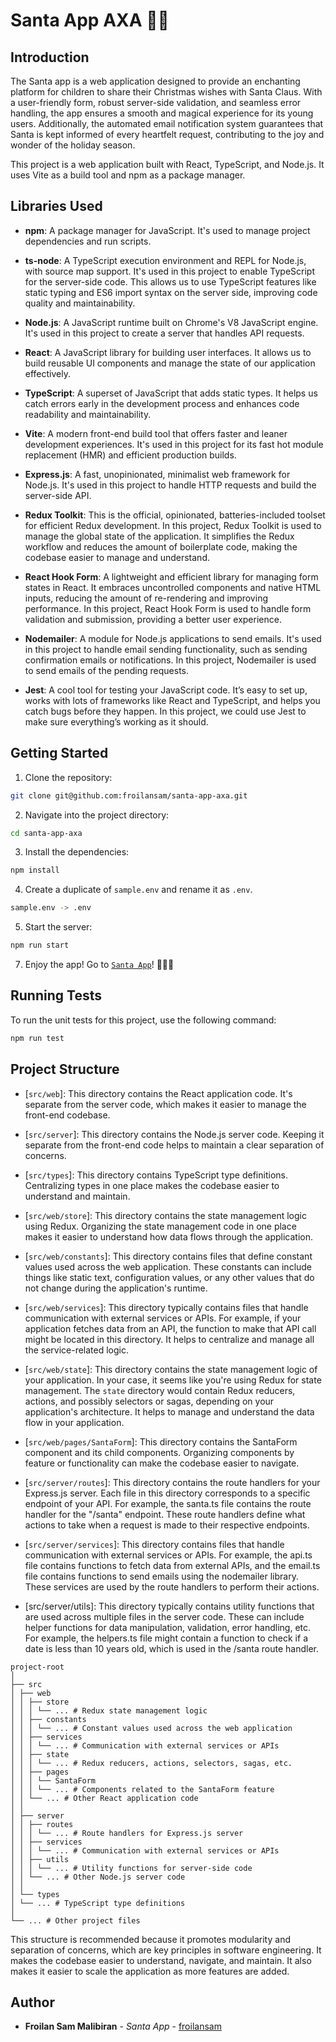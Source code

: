 # Santa App AXA 🎅🏽

## Introduction

The Santa app is a web application designed to provide an enchanting platform for children to share their Christmas wishes with Santa Claus. With a user-friendly form, robust server-side validation, and seamless error handling, the app ensures a smooth and magical experience for its young users. Additionally, the automated email notification system guarantees that Santa is kept informed of every heartfelt request, contributing to the joy and wonder of the holiday season.

This project is a web application built with React, TypeScript, and Node.js. It uses Vite as a build tool and npm as a package manager.

## Libraries Used

- **npm**: A package manager for JavaScript. It's used to manage project dependencies and run scripts.

- **ts-node**: A TypeScript execution environment and REPL for Node.js, with source map support. It's used in this project to enable TypeScript for the server-side code. This allows us to use TypeScript features like static typing and ES6 import syntax on the server side, improving code quality and maintainability.

- **Node.js**: A JavaScript runtime built on Chrome's V8 JavaScript engine. It's used in this project to create a server that handles API requests.

- **React**: A JavaScript library for building user interfaces. It allows us to build reusable UI components and manage the state of our application effectively.

- **TypeScript**: A superset of JavaScript that adds static types. It helps us catch errors early in the development process and enhances code readability and maintainability.

- **Vite**: A modern front-end build tool that offers faster and leaner development experiences. It's used in this project for its fast hot module replacement (HMR) and efficient production builds.

- **Express.js**: A fast, unopinionated, minimalist web framework for Node.js. It's used in this project to handle HTTP requests and build the server-side API.

- **Redux Toolkit**: This is the official, opinionated, batteries-included toolset for efficient Redux development. In this project, Redux Toolkit is used to manage the global state of the application. It simplifies the Redux workflow and reduces the amount of boilerplate code, making the codebase easier to manage and understand.

- **React Hook Form**: A lightweight and efficient library for managing form states in React. It embraces uncontrolled components and native HTML inputs, reducing the amount of re-rendering and improving performance. In this project, React Hook Form is used to handle form validation and submission, providing a better user experience.

- **Nodemailer**: A module for Node.js applications to send emails. It's used in this project to handle email sending functionality, such as sending confirmation emails or notifications. In this project, Nodemailer is used to send emails of the pending requests.

- **Jest**: A cool tool for testing your JavaScript code. It’s easy to set up, works with lots of frameworks like React and TypeScript, and helps you catch bugs before they happen. In this project, we could use Jest to make sure everything’s working as it should.

## Getting Started

1. Clone the repository:

```sh
git clone git@github.com:froilansam/santa-app-axa.git
```

2. Navigate into the project directory:

```sh
cd santa-app-axa
```

3. Install the dependencies:

```sh
npm install
```

4. Create a duplicate of `sample.env` and rename it as `.env`.

```sh
sample.env -> .env
```

5. Start the server:

```sh
npm run start
```

7. Enjoy the app! Go to [`Santa App`](http://localhost:3000)! 🎅🏽🎄

## Running Tests

To run the unit tests for this project, use the following command:

```sh
npm run test
```

## Project Structure

- [`src/web`]: This directory contains the React application code. It's separate from the server code, which makes it easier to manage the front-end codebase.

- [`src/server`]: This directory contains the Node.js server code. Keeping it separate from the front-end code helps to maintain a clear separation of concerns.

- [`src/types`]: This directory contains TypeScript type definitions. Centralizing types in one place makes the codebase easier to understand and maintain.

- [`src/web/store`]: This directory contains the state management logic using Redux. Organizing the state management code in one place makes it easier to understand how data flows through the application.

- [`src/web/constants`]: This directory contains files that define constant values used across the web application. These constants can include things like static text, configuration values, or any other values that do not change during the application's runtime.

- [`src/web/services`]: This directory typically contains files that handle communication with external services or APIs. For example, if your application fetches data from an API, the function to make that API call might be located in this directory. It helps to centralize and manage all the service-related logic.

- [`src/web/state`]: This directory contains the state management logic of your application. In your case, it seems like you're using Redux for state management. The `state` directory would contain Redux reducers, actions, and possibly selectors or sagas, depending on your application's architecture. It helps to manage and understand the data flow in your application.

- [`src/web/pages/SantaForm`]: This directory contains the SantaForm component and its child components. Organizing components by feature or functionality can make the codebase easier to navigate.

- [`src/server/routes`]: This directory contains the route handlers for your Express.js server. Each file in this directory corresponds to a specific endpoint of your API. For example, the santa.ts file contains the route handler for the "/santa" endpoint. These route handlers define what actions to take when a request is made to their respective endpoints.

- [`src/server/services`]: This directory contains files that handle communication with external services or APIs. For example, the api.ts file contains functions to fetch data from external APIs, and the email.ts file contains functions to send emails using the nodemailer library. These services are used by the route handlers to perform their actions.

- [src/server/utils]: This directory typically contains utility functions that are used across multiple files in the server code. These can include helper functions for data manipulation, validation, error handling, etc. For example, the helpers.ts file might contain a function to check if a date is less than 10 years old, which is used in the /santa route handler.

```
project-root
│
├── src
│ ├── web
│ │ ├── store
│ │ │ └── ... # Redux state management logic
│ │ ├── constants
│ │ │ └── ... # Constant values used across the web application
│ │ ├── services
│ │ │ └── ... # Communication with external services or APIs
│ │ ├── state
│ │ │ └── ... # Redux reducers, actions, selectors, sagas, etc.
│ │ ├── pages
│ │ │ └── SantaForm
│ │ │ └── ... # Components related to the SantaForm feature
│ │ └── ... # Other React application code
│ │
│ ├── server
│ │ ├── routes
│ │ │ └── ... # Route handlers for Express.js server
│ │ ├── services
│ │ │ └── ... # Communication with external services or APIs
│ │ ├── utils
│ │ │ └── ... # Utility functions for server-side code
│ │ └── ... # Other Node.js server code
│ │
│ └── types
│ └── ... # TypeScript type definitions
│
└── ... # Other project files
```

This structure is recommended because it promotes modularity and separation of concerns, which are key principles in software engineering. It makes the codebase easier to understand, navigate, and maintain. It also makes it easier to scale the application as more features are added.

## Author

- **Froilan Sam Malibiran** - _Santa App_ - [froilansam](https://github.com/froilansam)


